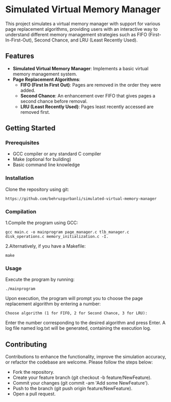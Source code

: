 # Simulated Virtual Memory Manager
This project simulates a virtual memory manager with support for various page replacement algorithms, providing users with an interactive way to understand different memory management strategies such as FIFO (First-In-First-Out), Second Chance, and LRU (Least Recently Used).

## Features
- **Simulated Virtual Memory Manager**: Implements a basic virtual memory management system.
- **Page Replacement Algorithms**:
  - **FIFO (First In First Out)**: Pages are removed in the order they were added.
  - **Second Chance**: An enhancement over FIFO that gives pages a second chance before removal.
  - **LRU (Least Recently Used)**: Pages least recently accessed are removed first.
  
## Getting Started

### Prerequisites
- GCC compiler or any standard C compiler
- Make (optional for building)
- Basic command line knowledge

### Installation
Clone the repository using git:

`https://github.com/behruzgurbanli/simulated-virtual-memory-manager`

### Compilation
1.Compile the program using GCC:

`gcc main.c -o mainprogram page_manager.c tlb_manager.c disk_operations.c memory_initialization.c -I.`

2.Alternatively, if you have a Makefile:

`make`

### Usage
Execute the program by running:

`./mainprogram`

Upon execution, the program will prompt you to choose the page replacement algorithm by entering a number:

`Choose algorithm (1 for FIFO, 2 for Second Chance, 3 for LRU):`

Enter the number corresponding to the desired algorithm and press Enter. A log file named log.txt will be generated, containing the execution log.

## Contributing
Contributions to enhance the functionality, improve the simulation accuracy, or refactor the codebase are welcome. Please follow the steps below:

- Fork the repository.
- Create your feature branch (git checkout -b feature/NewFeature).
- Commit your changes (git commit -am 'Add some NewFeature').
- Push to the branch (git push origin feature/NewFeature).
- Open a pull request.
